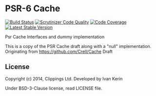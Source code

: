 PSR-6 Cache
=========

[![Build Status](https://travis-ci.org/clippings/psr-cache.png?branch=master)](https://travis-ci.org/clippings/psr-cache)
[![Scrutinizer Code Quality](https://scrutinizer-ci.com/g/clippings/psr-cache/badges/quality-score.png)](https://scrutinizer-ci.com/g/clippings/psr-cache/)
[![Code Coverage](https://scrutinizer-ci.com/g/clippings/psr-cache/badges/coverage.png)](https://scrutinizer-ci.com/g/clippings/psr-cache/)
[![Latest Stable Version](https://poser.pugx.org/clippings/psr-cache/v/stable.png)](https://packagist.org/packages/clippings/psr-cache)

Psr Cache Interfaces and dummy implementation

This is a copy of the PSR Cache draft along with a "null" implementation.
Originating from https://github.com/Crell/Cache Draft

License
-------

Copyright (c) 2014, Clippings Ltd. Developed by Ivan Kerin

Under BSD-3-Clause license, read LICENSE file.
